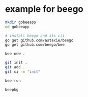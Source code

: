 # example for beego

```bash
mkdir gobeeapp
cd gobeeapp

# install beego and its cli
go get github.com/astaxie/beego
go get github.com/beego/bee

bee new .

git init .
git add .
git ci -m "init"

bee run 

beepkg


```
